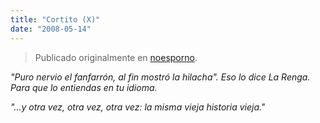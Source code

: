 ```yaml
---
title: "Cortito (X)"
date: "2008-05-14"
---
```


> Publicado originalmente en [noesporno](/noesporno).

_"Puro nervio el fanfarrón, al fin mostró la hilacha". Eso lo dice La Renga. Para que lo entiendas en tu idioma._

_"...y otra vez, otra vez, otra vez: la misma vieja historia vieja."_

